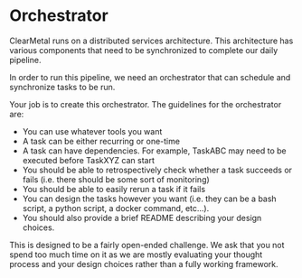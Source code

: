 # Orchestrator

ClearMetal runs on a distributed services architecture.  This architecture has various components that need to be synchronized to complete our daily pipeline.  

In order to run this pipeline, we need an orchestrator that can schedule and synchronize tasks to be run.  

Your job is to create this orchestrator.  The guidelines for the orchestrator are:
- You can use whatever tools you want
- A task can be either recurring or one-time
- A task can have dependencies.  For example, TaskABC may need to be executed before TaskXYZ can start
- You should be able to retrospectively check whether a task succeeds or fails (i.e. there should be some sort of monitoring)
- You should be able to easily rerun a task if it fails
- You can design the tasks however you want (i.e. they can be a bash script, a python script, a docker command, etc…).   
- You should also provide a brief README describing your design choices.  

This is designed to be a fairly open-ended challenge.  We ask that you not spend too much time on it as we are mostly evaluating your thought process and your design choices rather than a fully working framework.
